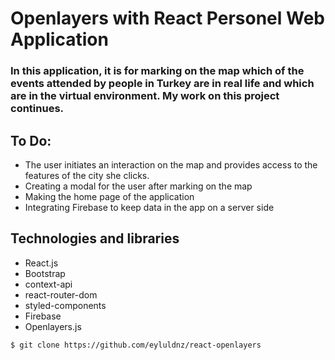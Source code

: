 # Openlayers with React Personel Web Application

### In this application, it is for marking on the map which of the events attended by people in Turkey are in real life and which are in the virtual environment. My work on this project continues.

## To Do:

* The user initiates an interaction on the map and provides access to the features of the city she clicks.
* Creating a modal for the user after marking on the map
* Making the home page of the application
* Integrating Firebase to keep data in the app on a server side


## Technologies and libraries

* React.js
* Bootstrap
* context-api
* react-router-dom
* styled-components
* Firebase
* Openlayers.js

```
$ git clone https://github.com/eyluldnz/react-openlayers
```



